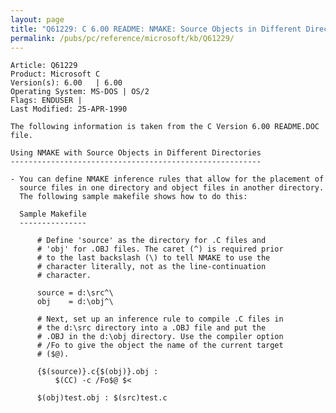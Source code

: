 ```yaml
---
layout: page
title: "Q61229: C 6.00 README: NMAKE: Source Objects in Different Directories"
permalink: /pubs/pc/reference/microsoft/kb/Q61229/
---
```


	Article: Q61229
	Product: Microsoft C
	Version(s): 6.00   | 6.00
	Operating System: MS-DOS | OS/2
	Flags: ENDUSER |
	Last Modified: 25-APR-1990
	
	The following information is taken from the C Version 6.00 README.DOC
	file.
	
	Using NMAKE with Source Objects in Different Directories
	--------------------------------------------------------
	
	- You can define NMAKE inference rules that allow for the placement of
	  source files in one directory and object files in another directory.
	  The following sample makefile shows how to do this:
	
	  Sample Makefile
	  ---------------
	
	      # Define 'source' as the directory for .C files and
	      # 'obj' for .OBJ files. The caret (^) is required prior
	      # to the last backslash (\) to tell NMAKE to use the
	      # character literally, not as the line-continuation
	      # character.
	
	      source = d:\src^\
	      obj    = d:\obj^\
	
	      # Next, set up an inference rule to compile .C files in
	      # the d:\src directory into a .OBJ file and put the
	      # .OBJ in the d:\obj directory. Use the compiler option
	      # /Fo to give the object the name of the current target
	      # ($@).
	
	      {$(source)}.c{$(obj)}.obj :
	          $(CC) -c /Fo$@ $<
	
	      $(obj)test.obj : $(src)test.c
